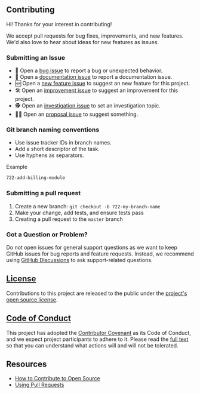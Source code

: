 ## Contributing

Hi! Thanks for your interest in contributing!

We accept pull requests for bug fixes, improvements, and new features. We'd also love to hear about ideas for new features as issues.

### Submitting an Issue

* 🐛 Open a [bug issue](https://github.com/fluxtech-me/fts/issues/new?assignees=anushavan-karapetyan%2C+ruben-arushanyan&labels=bug&template=bug.md&title=) to report a bug or unexpected behavior.
* 📃 Open a [documentation issue](https://github.com/fluxtech-me/fts/issues/new?assignees=anushavan-karapetyan%2C+ruben-arushanyan&labels=documentation&template=documentation.md&title=) to report a documentation issue.
* 🆕 Open a [new feature issue](https://github.com/fluxtech-me/fts/issues/new?assignees=anushavan-karapetyan%2C+ruben-arushanyan&labels=new+feature&template=feature.md&title=) to suggest an new feature for this project.
* 🛠️ Open an [improvement issue](https://github.com/fluxtech-me/fts/issues/new?assignees=anushavan-karapetyan%2C+ruben-arushanyan&labels=improvement&template=improvement.md&title=) to suggest an improvement for this project.
* 🕵 Open an [investigation issue](https://github.com/fluxtech-me/fts/issues/new?assignees=anushavan-karapetyan%2C+ruben-arushanyan&labels=investigation&template=investigation.md&title=) to set an investigation topic.
* 🤌🏼 Open an [proposal issue](https://github.com/fluxtech-me/fts/issues/new?assignees=anushavan-karapetyan%2C+ruben-arushanyan&labels=proposal&template=proposal.md&title=) to suggest something.

### Git branch naming conventions

- Use issue tracker IDs in branch names.
- Add a short descriptor of the task.
- Use hyphens as separators.

Example
```bash
722-add-billing-module
```
### Submitting a pull request

1. Create a new branch: `git checkout -b 722-my-branch-name`
1. Make your change, add tests, and ensure tests pass
1. Creating a pull request to the `master` branch

### Got a Question or Problem?

Do not open issues for general support questions as we want to keep GitHub issues for bug reports and feature requests. Instead, we recommend using [GitHub Discussions](https://github.com/fluxtech-me/fts/discussions) to ask support-related questions.

## [License](https://github.com/fluxtech-me/fts/blob/master/LICENSE)

Contributions to this project are released to the public under the [project's open source license](https://github.com/fluxtech-me/fts/blob/master/LICENSE).

## [Code of Conduct](https://github.com/fluxtech-me/fts/blob/master/CODE_OF_CONDUCT.md)

This project has adopted the [Contributor Covenant](https://www.contributor-covenant.org) as its Code of Conduct, and we expect project participants to adhere to it. Please read the [full text](https://github.com/fluxtech-me/fts/blob/master/CODE_OF_CONDUCT.md) so that you can understand what actions will and will not be tolerated.

## Resources

- [How to Contribute to Open Source](https://opensource.guide/how-to-contribute/)
- [Using Pull Requests](https://docs.github.com/en/free-pro-team@latest/github/collaborating-with-issues-and-pull-requests/about-pull-requests)
